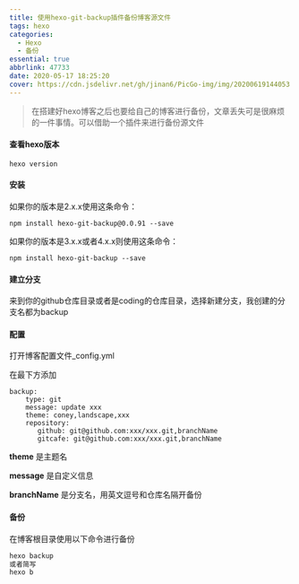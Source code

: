 ```yaml
---
title: 使用hexo-git-backup插件备份博客源文件
tags: hexo
categories: 
  - Hexo
  - 备份
essential: true
abbrlink: 47733
date: 2020-05-17 18:25:20
cover: https://cdn.jsdelivr.net/gh/jinan6/PicGo-img/img/20200619144053.jpg
---
```


> 在搭建好hexo博客之后也要给自己的博客进行备份，文章丢失可是很麻烦的一件事情。可以借助一个插件来进行备份源文件
>

#### 查看hexo版本

````javas
hexo version
````

#### 安装

如果你的版本是2.x.x使用这条命令：

````javas
npm install hexo-git-backup@0.0.91 --save
````

如果你的版本是3.x.x或者4.x.x则使用这条命令：

````javas
npm install hexo-git-backup --save
````

#### 建立分支

来到你的github仓库目录或者是coding的仓库目录，选择新建分支，我创建的分支名都为backup

#### 配置

打开博客配置文件_config.yml

在最下方添加

````javas
backup:
    type: git
    message: update xxx
    theme: coney,landscape,xxx
    repository:
       github: git@github.com:xxx/xxx.git,branchName
       gitcafe: git@github.com:xxx/xxx.git,branchName

````

**theme** 是主题名

**message** 是自定义信息

**branchName** 是分支名，用英文逗号和仓库名隔开备份

#### 备份

在博客根目录使用以下命令进行备份

````javascript
hexo backup
或者简写
hexo b
````

